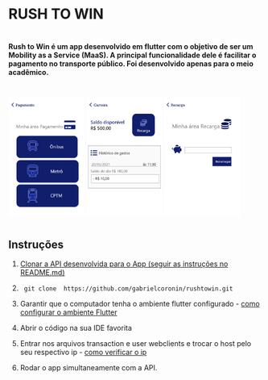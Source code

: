 # RUSH TO WIN 
#
#### Rush to Win é um app desenvolvido em flutter com o objetivo de ser um Mobility as a Service (MaaS). A principal funcionalidade dele é facilitar o pagamento no transporte público. Foi desenvolvido apenas para o meio acadêmico.


#

<img src="./img/pagamento.png" width="30%">
<img src="./img/Carteira.png" width="30%">
<img src="./img/recarga.png" width="30%">


#
## Instruções

   
1. [Clonar a API desenvolvida para o App (seguir as instruções no README.md)](https://github.com/gabrielcoronin/rushtowin-api.git)

2. ``` git clone  https://github.com/gabrielcoronin/rushtowin.git``` 
   
3. Garantir que o computador tenha o ambiente flutter configurado -
[como configurar o ambiente Flutter](https://www.treinaweb.com.br/blog/configurando-ambiente-de-desenvolvimento-flutter) 

4. Abrir o código na sua IDE favorita

5. Entrar nos arquivos transaction e user webclients e trocar o host pelo seu respectivo ip - [como verificar o ip](https://www.techtudo.com.br/dicas-e-tutoriais/noticia/2014/03/como-descobrir-o-ip-interno-e-externo-do-seu-computador-entenda.html) 

6. Rodar o app simultaneamente com a API.


